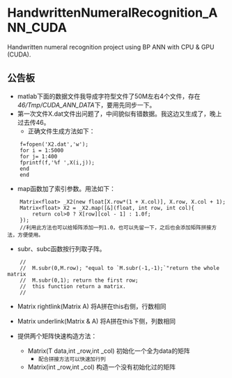 HandwrittenNumeralRecognition_ANN_CUDA
======================================

Handwritten numeral recognition project using BP ANN with CPU &amp; GPU (CUDA).  


## 公告板

* matlab下面的数据文件我导成字符型文件了50M左右4个文件，存在*46/Tmp/CUDA_ANN_DATA*下，要用先同步一下。
* 第一次文件X.dat文件出问题了，中间貌似有错数据。我这边又生成了，晚上过去传46。
	* 正确文件生成方法如下：
	
```
	f=fopen('X2.dat','w');
	for i = 1:5000
	for j= 1:400
	fprintf(f,'%f ',X(i,j));
	end
	end

```
* map函数加了索引参数。用法如下：

```
	Matrix<float> _X2(new float[X.row*(1 + X.col)], X.row, X.col + 1);
	Matrix<float> X2 = _X2.map([&](float, int row, int col){
        return col>0 ? X[row][col - 1] : 1.0f;
    });
	//利用此方法也可以给矩阵添加一列1.0，也可以先留一下，之后也会添加矩阵拼接方法，方便使用。
```

* subr、subc函数按行列取子阵。

```
	//
    //  M.subr(0,M.row); "equal to `M.subr(-1,-1);`"return the whole matrix
    //  M.subr(0,1); return the first row;
    //  this function return a matrix.
    //
```

* Matrix rightlink(Matrix A) 将A拼在this右侧，行数相同
* Matrix underlink(Matrix & A) 将A拼在this下侧，列数相同


* 提供两个矩阵快速构造方法：
	* Matrix(T data,int _row,int _col) 初始化一个全为data的矩阵
		- `配合拼接方法可以快速加行列`
	* Matrix(int _row,int _col) 构造一个没有初始化过的矩阵